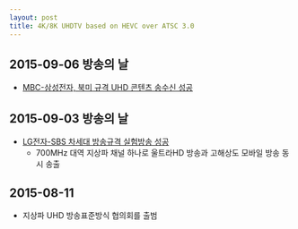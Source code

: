 ```yaml
---
layout: post
title: 4K/8K UHDTV based on HEVC over ATSC 3.0
---
```


## 2015-09-06 방송의 날

* [MBC-삼성전자, 북미 규격 UHD 콘텐츠 송수신 성공](http://imnews.imbc.com//news/2015/econo/article/3766377_14710.html)


## 2015-09-03 방송의 날

* [LG전자-SBS 차세대 방송규격 실험방송 성공](http://news.sbs.co.kr/news/endPage.do?news_id=N1003150052&plink=SEARCH&cooper=SBSNEWSSEARCH&plink=COPYPASTE&cooper=SBSNEWSEND)
  - 700MHz 대역 지상파 채널 하나로 울트라HD 방송과 고해상도 모바일 방송 동시 송출

## 2015-08-11 

* 지상파 UHD 방송표준방식 협의회를 출범
